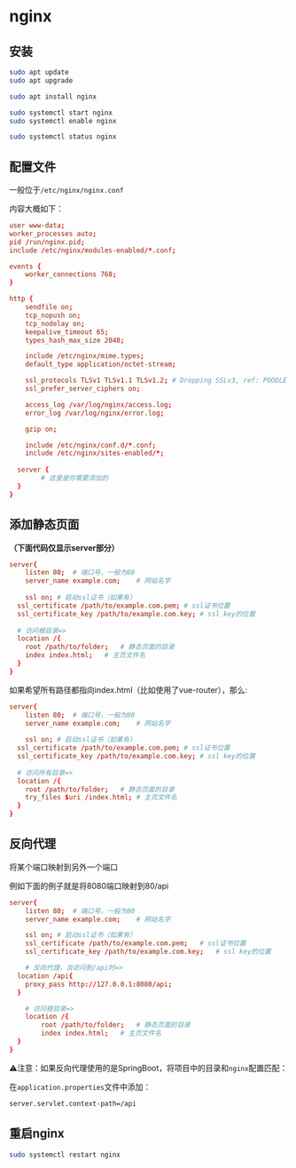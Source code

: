 # nginx

## 安装

```bash
sudo apt update
sudo apt upgrade
 ```

```bash
sudo apt install nginx
```

```bash
sudo systemctl start nginx
sudo systemctl enable nginx
```

```bash
sudo systemctl status nginx
```

## 配置文件

一般位于`/etc/nginx/nginx.conf`

内容大概如下：

```conf
user www-data;
worker_processes auto;
pid /run/nginx.pid;
include /etc/nginx/modules-enabled/*.conf;

events {
	worker_connections 768;
}

http {
	sendfile on;
	tcp_nopush on;
	tcp_nodelay on;
	keepalive_timeout 65;
	types_hash_max_size 2048;

	include /etc/nginx/mime.types;
	default_type application/octet-stream;

	ssl_protocols TLSv1 TLSv1.1 TLSv1.2; # Dropping SSLv3, ref: POODLE
	ssl_prefer_server_ciphers on;

	access_log /var/log/nginx/access.log;
	error_log /var/log/nginx/error.log;

	gzip on;

	include /etc/nginx/conf.d/*.conf;
	include /etc/nginx/sites-enabled/*;
    
  server {
		# 这里是你需要添加的
  }
}
```

## 添加静态页面

**（下面代码仅显示server部分）**

```conf
server{
	listen 80;	# 端口号，一般为80
	server_name example.com;	# 网站名字
	
	ssl on;	# 启动ssl证书（如果有）
  ssl_certificate /path/to/example.com.pem;	# ssl证书位置
  ssl_certificate_key /path/to/example.com.key;	# ssl key的位置
  
  # 访问根目录=>
  location /{
    root /path/to/folder;	# 静态页面的目录
  	index index.html;	# 主页文件名
  }
}
```

如果希望所有路径都指向index.html（比如使用了vue-router），那么:

```conf
server{
	listen 80;	# 端口号，一般为80
	server_name example.com;	# 网站名字
	
	ssl on;	# 启动ssl证书（如果有）
  ssl_certificate /path/to/example.com.pem;	# ssl证书位置
  ssl_certificate_key /path/to/example.com.key;	# ssl key的位置
	
  # 访问所有目录=>
  location /{
    root /path/to/folder;	# 静态页面的目录
  	try_files $uri /index.html; # 主页文件名
  }
}
```

## 反向代理

将某个端口映射到另外一个端口

例如下面的例子就是将8080端口映射到80/api

```conf
server{
	listen 80;	# 端口号，一般为80
	server_name example.com;	# 网站名字

	ssl on;	# 启动ssl证书（如果有）
	ssl_certificate /path/to/example.com.pem;	# ssl证书位置
	ssl_certificate_key /path/to/example.com.key;	# ssl key的位置

	# 反向代理，当访问到/api时=>
  location /api{
  	proxy_pass http://127.0.0.1:8080/api;
  }

	# 访问根目录=>
	location /{
		root /path/to/folder;	# 静态页面的目录
		index index.html;	# 主页文件名
  }
}

```

⚠️注意：如果反向代理使用的是SpringBoot，将项目中的目录和`nginx`配置匹配：

在`application.properties`文件中添加：

```bash
server.servlet.context-path=/api
```

## 重启nginx

```bash
sudo systemctl restart nginx
```
